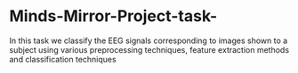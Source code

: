 # Minds-Mirror-Project-task-

In this task we classify the EEG signals corresponding to images shown to a subject using various preprocessing techniques, feature extraction methods and classification techniques
